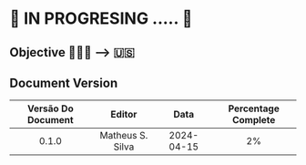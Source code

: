 # 🚧 IN PROGRESING ..... 🚧


## Objective 💁🏾‍♂️ --> 🇺🇸



## Document Version

| Versão Do Document |        Editor      |    Data    |  Percentage Complete  |
|        :---:       |        :---:       |    :---:   |         :---:         |
|        0.1.0       | Matheus S. Silva   | 2024-04-15 |          2%           |